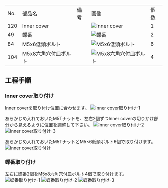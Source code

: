 <table class="packing-list">
    <tbody>
        <tr>
            <td>No.</td>
            <td>部品名</td>
            <td>備考</td>
            <td class="packing-img">画像</td>
            <td>個数</td>
        </tr>
        <tr>
            <td>120</td>
            <td>Inner cover</td>
            <td></td>
            <td><img src="./images/packing/120.jpg" alt="Inner cover"></td>
            <td>1</td>
        </tr>
        <tr>
            <td>49</td>
            <td>蝶番</td>
            <td></td>
            <td><img src="./images/packing/049.jpg" alt="蝶番"></td>
            <td>2</td>
        </tr>
        <tr>
            <td>84</td>
            <td>M5x6低頭ボルト</td>
            <td></td>
            <td><img src="./images/packing/084.jpg" alt="M5x6低頭ボルト"></td>
            <td>6</td>
        </tr>
        <tr>
            <td>104</td>
            <td>M5x8六角穴付皿ボルト</td>
            <td></td>
            <td><img src="./images/packing/104.jpg" alt="M5x8六角穴付皿ボルト"></td>
            <td>4</td>
        </tr>
    </tbody>
</table>

## 工程手順

### Inner cover取り付け
Inner coverを取り付け位置に合わせます。
<img src="./images/11/001.jpg" alt="Inner cover取り付け-1">

あらかじめ入れておいたM5Tナットを、左右2個ずつInner coverの切りかけ部分から見えるように位置を調整して下さい。
<img src="./images/11/002.jpg" alt="Inner cover取り付け-2">
<img src="./images/11/003.jpg" alt="Inner cover取り付け-3">

あらかじめ入れておいたM5TナットとM5×6低頭ボルト6個で取り付けます。
<img src="./images/11/004.jpg" alt="Inner cover取り付け">

### 蝶番取り付け
左右に蝶番2個をM5x8六角穴付皿ボルト4個で取り付けます。
<img src="./images/11/005.jpg" alt="蝶番取り付け-1">
<img src="./images/11/006.jpg" alt="蝶番取り付け-2">
<img src="./images/11/007.jpg" alt="蝶番取り付け-3">